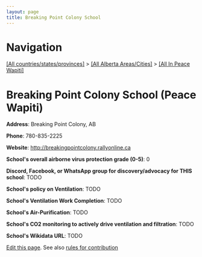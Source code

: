 ```yaml
---
layout: page
title: Breaking Point Colony School
---
```

# Navigation

[[All countries/states/provinces]](../../..) > [[All Alberta Areas/Cities]](../..) > [[All In Peace Wapiti]](..)

# Breaking Point Colony School (Peace Wapiti)

**Address**: Breaking Point Colony, AB

**Phone**: 780-835-2225

**Website**: <http://breakingpointcolony.rallyonline.ca>

**School's overall airborne virus protection grade (0-5)**: 0

**Discord, Facebook, or WhatsApp group for discovery/advocacy for THIS school**: TODO

**School's policy on Ventilation**: TODO

**School's Ventilation Work Completion**: TODO

**School's Air-Purification**: TODO

**School's CO2 monitoring to actively drive ventilation and filtration**: TODO

**School's Wikidata URL**: TODO


[Edit this page](https://github.com/ventilate-schools/AB/edit/main/./Peace_Wapiti/Breaking_Point_Colony_School.md). See also [rules for contribution](../../../contribution-rules/)